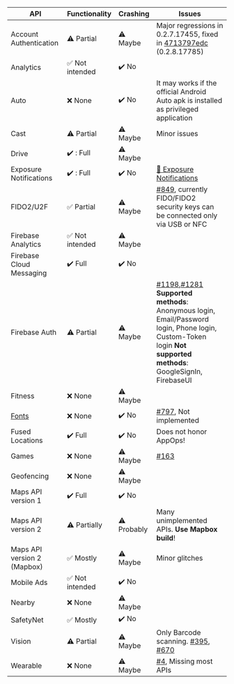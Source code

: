 | API | Functionality | Crashing | Issues |
|-----|---------------|----------|--------|
| Account Authentication | :warning: Partial | :warning: Maybe | Major regressions in 0.2.7.17455, fixed in [4713797edc](https://github.com/microg/android_packages_apps_GmsCore/commit/4713797edc21e3f3b2a26194056f63b307e67ef6) (0.2.8.17785) |
| Analytics | :white_check_mark:  Not intended | :heavy_check_mark: No | | 
| Auto | :x: None | :heavy_check_mark: No | It may works if the official Android Auto apk is installed as privileged application |
| Cast | :warning: Partial | :warning: Maybe | Minor issues |
| Drive | ✔️ : Full | :warning: Maybe | |
| Exposure Notifications | ✔️ : Full | :heavy_check_mark:  No | [🦠 Exposure Notifications](https://github.com/microg/android_packages_apps_GmsCore/labels/%F0%9F%A6%A0%20Exposure%20Notifications) |
| FIDO2/U2F | :white_check_mark: Partial | :warning: Maybe | [#849](https://github.com/microg/GmsCore/issues/849), currently FIDO/FIDO2 security keys can be connected only via USB or NFC |
| Firebase Analytics | :white_check_mark: Not intended | :warning: Maybe | |
| Firebase Cloud Messaging | :heavy_check_mark: Full | :heavy_check_mark: No | |
| Firebase Auth | :warning: Partial | :warning: Maybe | [#1198](https://github.com/microg/GmsCore/issues/1198),[#1281](https://github.com/microg/GmsCore/issues/1281) **Supported methods**: Anonymous login, Email/Password login, Phone login, Custom-Token login **Not supported methods**: GoogleSignIn, FirebaseUI |
| Fitness | :x: None | :warning: Maybe | |
| [Fonts](https://developer.android.com/guide/topics/ui/look-and-feel/downloadable-fonts#via-android-studio) | :x: None | :heavy_check_mark: No | [#797](https://github.com/microg/android_packages_apps_GmsCore/issues/797), Not implemented |
| Fused Locations | :heavy_check_mark: Full | :heavy_check_mark: No | Does not honor AppOps! |
| Games | :x: None | :warning: Maybe | [#163](https://github.com/microg/android_packages_apps_GmsCore/issues/163) |
| Geofencing | :x: None | :warning: Maybe | |
| Maps API version 1| :heavy_check_mark:  Full | :heavy_check_mark:  No | |
| Maps API version 2| :warning:  Partially | :warning: Probably | Many unimplemented APIs. **Use Mapbox build**! |
| Maps API version 2 (Mapbox)| :white_check_mark:  Mostly | :warning: Maybe | Minor glitches |
| Mobile Ads | :white_check_mark: Not intended | :heavy_check_mark: No | | 
| Nearby | :x: None | :warning: Maybe | |
| SafetyNet | :white_check_mark:  Mostly | :heavy_check_mark: No | |
| Vision | :warning: Partial | :warning: Maybe | Only Barcode scanning. [#395](https://github.com/microg/android_packages_apps_GmsCore/issues/395), [#670](https://github.com/microg/android_packages_apps_GmsCore/issues/670) |
| Wearable | :x: None | :warning: Maybe | [#4](https://github.com/microg/android_packages_apps_GmsCore/issues/4), Missing most APIs |